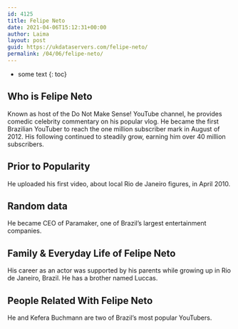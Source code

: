 ```yaml
---
id: 4125
title: Felipe Neto
date: 2021-04-06T15:12:31+00:00
author: Laima
layout: post
guid: https://ukdataservers.com/felipe-neto/
permalink: /04/06/felipe-neto/
---
```


* some text
{: toc}


## Who is Felipe Neto
                  
                  
                  
Known as host of the Do Not Make Sense! YouTube channel, he provides comedic celebrity commentary on his popular vlog. He became the first Brazilian YouTuber to reach the one million subscriber mark in August of 2012. His following continued to steadily grow, earning him over 40 million subscribers.
                  
              
            
              
            
                
                
                
## Prior to Popularity
                  
                  
                  
He uploaded his first video, about local Rio de Janeiro figures, in April 2010.
                  
              
            
              
            
                
                
                
## Random data
                  
                  
                  
He became CEO of Paramaker, one of Brazil&#8217;s largest entertainment companies.
                  
              
            
              
            
                
                
                
## Family & Everyday Life of Felipe Neto
                  
                  
                  
His career as an actor was supported by his parents while growing up in Rio de Janeiro, Brazil. He has a brother named Luccas.
                  
              
            
              
            
                
                
                
## People Related With Felipe Neto
                  
                  
                  
He and Kefera Buchmann are two of Brazil&#8217;s most popular YouTubers. 
                  
              
            
              
            
                
              
            
              
              
            
            
              
            
          
          
          
